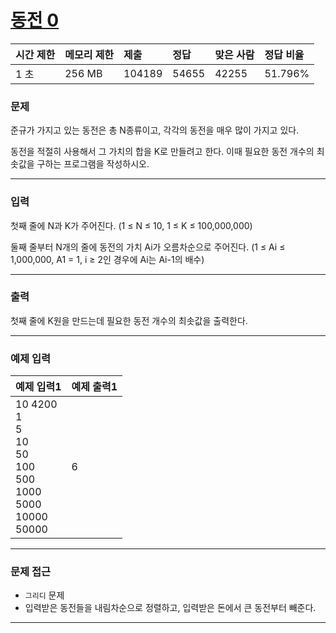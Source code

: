 # [동전 0](https://www.acmicpc.net/problem/11047)

<div align = center>

| 시간 제한 | 메모리 제한 | 제출 | 정답 | 맞은 사람 | 정답 비율 |
| :-------- | :---------- | :------ | :----- | :-------- | :-------- |
|    1 초   |    256 MB   |  104189 | 54655 |   42255  |  	51.796%     |

</div>

### 문제

준규가 가지고 있는 동전은 총 N종류이고, 각각의 동전을 매우 많이 가지고 있다.

동전을 적절히 사용해서 그 가치의 합을 K로 만들려고 한다. 이때 필요한 동전 개수의 최솟값을 구하는 프로그램을 작성하시오.



---

### 입력

첫째 줄에 N과 K가 주어진다. (1 ≤ N ≤ 10, 1 ≤ K ≤ 100,000,000)

둘째 줄부터 N개의 줄에 동전의 가치 Ai가 오름차순으로 주어진다. (1 ≤ Ai ≤ 1,000,000, A1 = 1, i ≥ 2인 경우에 Ai는 Ai-1의 배수)



---

### 출력

첫째 줄에 K원을 만드는데 필요한 동전 개수의 최솟값을 출력한다.


---

### 예제 입력

| 예제 입력1 | 예제 출력1 |
| :--- | :--- |
|  10 4200 <br> 1 <br> 5 <br> 10 <br> 50 <br> 100 <br> 500 <br> 1000 <br> 5000 <br> 10000 <br> 50000 |   6   |


---

### 문제 접근

- `그리디` 문제
- 입력받은 동전들을 내림차순으로 정렬하고, 입력받은 돈에서 큰 동전부터 빼준다.

--- 









